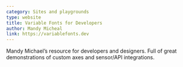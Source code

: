 ```yaml
---
category: Sites and playgrounds
type: website
title: Variable Fonts for Developers
author: Mandy Micheal
link: https://variablefonts.dev
---
```

Mandy Michael’s resource for developers and designers. Full of great demonstrations of custom axes and sensor/API integrations.